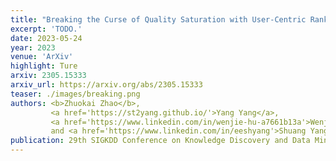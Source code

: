 ```yaml
---
title: "Breaking the Curse of Quality Saturation with User-Centric Ranking"
excerpt: 'TODO.'
date: 2023-05-24
year: 2023
venue: 'ArXiv'
highlight: Ture
arxiv: 2305.15333
arxiv_url: https://arxiv.org/abs/2305.15333
teaser: ./images/breaking.png
authors: <b>Zhuokai Zhao</b>,
         <a href='https://st2yang.github.io/'>Yang Yang</a>,
         <a href='https://www.linkedin.com/in/wenjie-hu-a7661b13a'>Wenjie Hu</a>,
         and <a href='https://www.linkedin.com/in/eeshyang'>Shuang Yang</a>
publication: 29th SIGKDD Conference on Knowledge Discovery and Data Mining (<b>KDD'23</b>)
---
```

